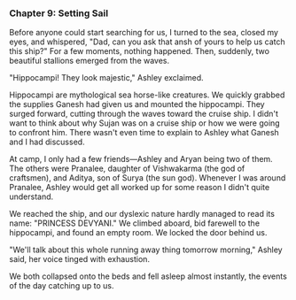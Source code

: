 ### Chapter 9: Setting Sail

Before anyone could start searching for us, I turned to the sea, closed my eyes, and whispered, "Dad, can you ask that ansh of yours to help us catch this ship?" For a few moments, nothing happened. Then, suddenly, two beautiful stallions emerged from the waves.

"Hippocampi! They look majestic," Ashley exclaimed.

Hippocampi are mythological sea horse-like creatures. We quickly grabbed the supplies Ganesh had given us and mounted the hippocampi. They surged forward, cutting through the waves toward the cruise ship. I didn't want to think about why Sujan was on a cruise ship or how we were going to confront him. There wasn't even time to explain to Ashley what Ganesh and I had discussed.

At camp, I only had a few friends—Ashley and Aryan being two of them. The others were Pranalee, daughter of Vishwakarma (the god of craftsmen), and Aditya, son of Surya (the sun god). Whenever I was around Pranalee, Ashley would get all worked up for some reason I didn't quite understand.

We reached the ship, and our dyslexic nature hardly managed to read its name: "PRINCESS DEVYANI." We climbed aboard, bid farewell to the hippocampi, and found an empty room. We locked the door behind us.

"We'll talk about this whole running away thing tomorrow morning," Ashley said, her voice tinged with exhaustion.

We both collapsed onto the beds and fell asleep almost instantly, the events of the day catching up to us.
